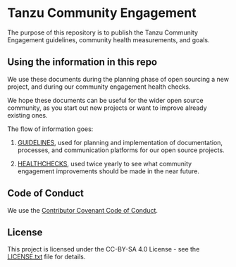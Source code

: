 # Tanzu Community Engagement

The purpose of this repository is to publish the Tanzu Community Engagement
guidelines, community health measurements, and goals.

## Using the information in this repo

We use these documents during the planning phase of open sourcing a new
project, and during our community engagement health checks.

We hope these documents can be useful for the wider open source community,
as you start out new projects or want to improve already existing ones.

The flow of information goes:

1. [GUIDELINES](GUIDELINES.md), used for planning and implementation of 
documentation, processes, and communication platforms for our open source
projects.

1. [HEALTHCHECKS](HEALTHCHECKS.md), used twice yearly to see what community
engagement improvements should be made in the near future.

## Code of Conduct

We use the [Contributor Covenant Code of Conduct](CODE_OF_CONDUCT.md).

## License

This project is licensed under the CC-BY-SA 4.0 License - see the [LICENSE.txt](LICENSE.txt) file for details.
